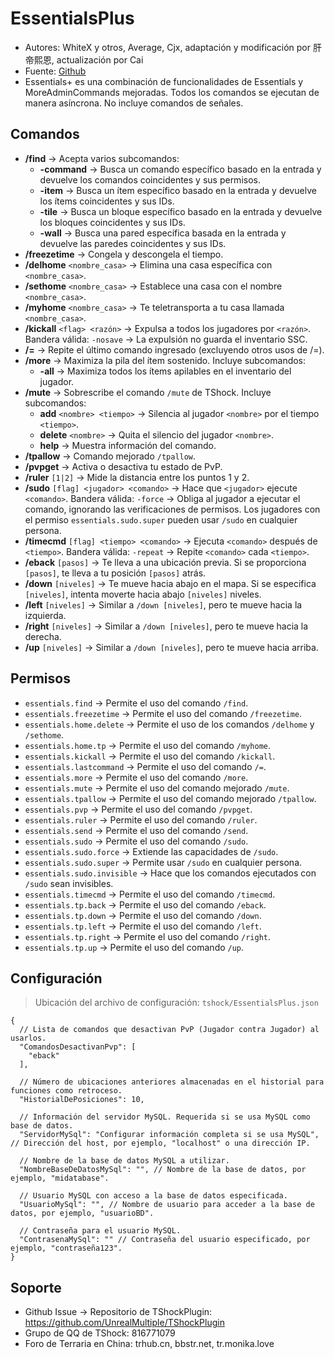# EssentialsPlus

- Autores: WhiteX y otros, Average, Cjx, adaptación y modificación por 肝帝熙恩, actualización por Cai
- Fuente: [Github](https://github.com/QuiCM/EssentialsPlus)
- Essentials+ es una combinación de funcionalidades de Essentials y MoreAdminCommands mejoradas. Todos los comandos se ejecutan de manera asíncrona. No incluye comandos de señales.

## Comandos

- **/find** -> Acepta varios subcomandos:
  - **-command** -> Busca un comando específico basado en la entrada y devuelve los comandos coincidentes y sus permisos.
  - **-item** -> Busca un ítem específico basado en la entrada y devuelve los ítems coincidentes y sus IDs.
  - **-tile** -> Busca un bloque específico basado en la entrada y devuelve los bloques coincidentes y sus IDs.
  - **-wall** -> Busca una pared específica basada en la entrada y devuelve las paredes coincidentes y sus IDs.
- **/freezetime** -> Congela y descongela el tiempo.
- **/delhome** `<nombre_casa>` -> Elimina una casa específica con `<nombre_casa>`.
- **/sethome** `<nombre_casa>` -> Establece una casa con el nombre `<nombre_casa>`.
- **/myhome** `<nombre_casa>` -> Te teletransporta a tu casa llamada `<nombre_casa>`.
- **/kickall** `<flag> <razón>` -> Expulsa a todos los jugadores por `<razón>`. Bandera válida: `-nosave` -> La expulsión no guarda el inventario SSC.
- **/=** -> Repite el último comando ingresado (excluyendo otros usos de /=).
- **/more** -> Maximiza la pila del ítem sostenido. Incluye subcomandos:
  - **-all** -> Maximiza todos los ítems apilables en el inventario del jugador.
- **/mute** -> Sobrescribe el comando `/mute` de TShock. Incluye subcomandos:
  - **add** `<nombre> <tiempo>` -> Silencia al jugador `<nombre>` por el tiempo `<tiempo>`.
  - **delete** `<nombre>` -> Quita el silencio del jugador `<nombre>`.
  - **help** -> Muestra información del comando.
- **/tpallow** -> Comando mejorado `/tpallow`.
- **/pvpget** -> Activa o desactiva tu estado de PvP.
- **/ruler** `[1|2]` -> Mide la distancia entre los puntos 1 y 2.
- **/sudo** `[flag] <jugador> <comando>` -> Hace que `<jugador>` ejecute `<comando>`. Bandera válida: `-force` -> Obliga al jugador a ejecutar el comando, ignorando las verificaciones de permisos. Los jugadores con el permiso `essentials.sudo.super` pueden usar `/sudo` en cualquier persona.
- **/timecmd** `[flag] <tiempo> <comando>` -> Ejecuta `<comando>` después de `<tiempo>`. Bandera válida: `-repeat` -> Repite `<comando>` cada `<tiempo>`.
- **/eback** `[pasos]` -> Te lleva a una ubicación previa. Si se proporciona `[pasos]`, te lleva a tu posición `[pasos]` atrás.
- **/down** `[niveles]` -> Te mueve hacia abajo en el mapa. Si se especifica `[niveles]`, intenta moverte hacia abajo `[niveles]` niveles.
- **/left** `[niveles]` -> Similar a `/down [niveles]`, pero te mueve hacia la izquierda.
- **/right** `[niveles]` -> Similar a `/down [niveles]`, pero te mueve hacia la derecha.
- **/up** `[niveles]` -> Similar a `/down [niveles]`, pero te mueve hacia arriba.

## Permisos

- `essentials.find` -> Permite el uso del comando `/find`.
- `essentials.freezetime` -> Permite el uso del comando `/freezetime`.
- `essentials.home.delete` -> Permite el uso de los comandos `/delhome` y `/sethome`.
- `essentials.home.tp` -> Permite el uso del comando `/myhome`.
- `essentials.kickall` -> Permite el uso del comando `/kickall`.
- `essentials.lastcommand` -> Permite el uso del comando `/=`.
- `essentials.more` -> Permite el uso del comando `/more`.
- `essentials.mute` -> Permite el uso del comando mejorado `/mute`.
- `essentials.tpallow` -> Permite el uso del comando mejorado `/tpallow`.
- `essentials.pvp` -> Permite el uso del comando `/pvpget`.
- `essentials.ruler` -> Permite el uso del comando `/ruler`.
- `essentials.send` -> Permite el uso del comando `/send`.
- `essentials.sudo` -> Permite el uso del comando `/sudo`.
- `essentials.sudo.force` -> Extiende las capacidades de `/sudo`.
- `essentials.sudo.super` -> Permite usar `/sudo` en cualquier persona.
- `essentials.sudo.invisible` -> Hace que los comandos ejecutados con `/sudo` sean invisibles.
- `essentials.timecmd` -> Permite el uso del comando `/timecmd`.
- `essentials.tp.back` -> Permite el uso del comando `/eback`.
- `essentials.tp.down` -> Permite el uso del comando `/down`.
- `essentials.tp.left` -> Permite el uso del comando `/left`.
- `essentials.tp.right` -> Permite el uso del comando `/right`.
- `essentials.tp.up` -> Permite el uso del comando `/up`.

## Configuración

> Ubicación del archivo de configuración: `tshock/EssentialsPlus.json`
```json5
{
  // Lista de comandos que desactivan PvP (Jugador contra Jugador) al usarlos.
  "ComandosDesactivanPvp": [
    "eback"
  ],

  // Número de ubicaciones anteriores almacenadas en el historial para funciones como retroceso.
  "HistorialDePosiciones": 10,

  // Información del servidor MySQL. Requerida si se usa MySQL como base de datos.
  "ServidorMySql": "Configurar información completa si se usa MySQL", // Dirección del host, por ejemplo, "localhost" o una dirección IP.

  // Nombre de la base de datos MySQL a utilizar.
  "NombreBaseDeDatosMySql": "", // Nombre de la base de datos, por ejemplo, "midatabase".

  // Usuario MySQL con acceso a la base de datos especificada.
  "UsuarioMySql": "", // Nombre de usuario para acceder a la base de datos, por ejemplo, "usuarioBD".

  // Contraseña para el usuario MySQL.
  "ContrasenaMySql": "" // Contraseña del usuario especificado, por ejemplo, "contraseña123".
}
```

## Soporte

- Github Issue -> Repositorio de TShockPlugin: https://github.com/UnrealMultiple/TShockPlugin
- Grupo de QQ de TShock: 816771079
- Foro de Terraria en China: trhub.cn, bbstr.net, tr.monika.love